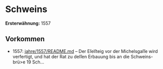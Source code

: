# Schweins

**Ersterwähnung:** 1557

## Vorkommen
- 1557: [jahre/1557/README.md](../jahre/1557/README.md) – Der Eſelſteig vor der Michelsgaſſe wird verfertigt,
und hat der Rat zu deſſen Erbauung bis an die Schweins-
brü>e 19 Sch...
